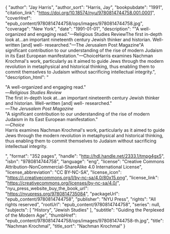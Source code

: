 {
  "author": "Jay Harris",
  "author_sort": "Harris, Jay",
  "bookpubdate": "1991",
  "citation_link": "https://doi.org/10.18574/nyu/9780814744758.001.0001",
  "coverHref": "epub_content/9780814744758/ops/images/9780814744758.jpg",
  "coverage": "New York",
  "date": "1991-01-01",
  "description": "\"A well-organized and engaging read.\"—Religious Studies ReviewThe first in-depth look at...an important nineteenth century Jewish thinker and historian.  Well-written [and] well- researched.\"—The Jerusalem Post Magazine\"A significant contribution to our understanding of the rise of modern Judaism in its East European manifestation.\"—ChoiceHarris examines Nachman Krochmal's work, particularly as it aimed to guide Jews through the modern revolution in metaphysical and historical thinking, thus enabling them to commit themselves to Judaism without sacrificing intellectual integrity.",
  "description_html": "<p>\"A well-organized and engaging read.\"<br>—<i>Religious Studies Review</i><br>The first in-depth look at...an important nineteenth century Jewish thinker and historian.  Well-written [and] well- researched.\"<br>—<i>The Jerusalem Post Magazine</i><br>\"A significant contribution to our understanding of the rise of modern Judaism in its East European manifestation.\"<br>—<i>Choice</i><br>Harris examines Nachman Krochmal's work, particularly as it aimed to guide Jews through the modern revolution in metaphysical and historical thinking, thus enabling them to commit themselves to Judaism without sacrificing intellectual integrity.</p>",
  "format": "352 pages",
  "handle": "http://hdl.handle.net/2333.1/tmpg4gx5",
  "isbn": "9780814744758",
  "language": "eng",
  "license": "Creative Commons Attribution-NonCommercial-ShareAlike 4.0 International License",
  "license_abbreviation": "CC BY-NC-SA",
  "license_icon": "https://i.creativecommons.org/l/by-nc-sa/4.0/80x15.png",
  "license_link": "https://creativecommons.org/licenses/by-nc-sa/4.0/",
  "nyu_press_website_buy_the_book_url": "https://nyupress.org/9780814735084",
  "packageUrl": "epub_content/9780814744758",
  "publisher": "NYU Press",
  "rights": "All rights reserved",
  "rootUrl": "epub_content/9780814744758",
  "series": null,
  "subjects": [
    "History",
    "Jewish Studies"
  ],
  "subtitle": "Guiding the Perplexed of the Modern Age",
  "thumbHref": "epub_content/9780814744758/ops/images/9780814744758-th.jpg",
  "title": "Nachman Krochmal",
  "title_sort": "Nachman Krochmal"
}
